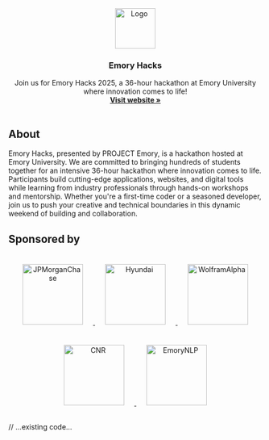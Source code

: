 <div align="center">
  <a href="https://www.emoryhacks.com/">
    <img src="/public/logo.webp" alt="Logo" width="80" height="80">
  </a>

  <h3 align="center">Emory Hacks</h3>

  <p align="center">
    Join us for Emory Hacks 2025, a 36-hour hackathon at Emory University where innovation comes to life!
    <br />
    <a href="https://www.emoryhacks.com/"><strong>Visit website »</strong></a>
    <br />
    <br />
  </p>
</div>

## About

Emory Hacks, presented by PROJECT Emory, is a hackathon hosted at
Emory University. We are committed to bringing hundreds of students
together for an intensive 36-hour hackathon where innovation comes
to life. Participants build cutting-edge applications, websites, and
digital tools while learning from industry professionals through
hands-on workshops and mentorship. Whether you&apos;re a first-time
coder or a seasoned developer, join us to push your creative and
technical boundaries in this dynamic weekend of building and
collaboration.

## Sponsored by

<p align="center">
  <a href="https://www.jpmorganchase.com/" target="_blank" rel="noopener noreferrer">
    <img src="/public/images/sponsors/jpmorgan.webp" alt="JPMorganChase" width="120" style="margin: 20px;" />
  </a>
  <a href="https://www.hyundaiusa.com/us/en" target="_blank" rel="noopener noreferrer">
    <img src="/public/images/sponsors/hyundai.webp" alt="Hyundai" width="120" style="margin: 20px;" />
  </a>
  <a href="https://www.wolframalpha.com/" target="_blank" rel="noopener noreferrer">
    <img src="/public/images/sponsors/wolframalpha.webp" alt="WolframAlpha" width="120" style="margin: 20px;" />
  </a>
  <a href="https://cnrit.com/" target="_blank" rel="noopener noreferrer">
    <img src="/public/images/sponsors/cnr.webp" alt="CNR" width="120" style="margin: 20px;" />
  </a>
  <a href="https://www.emorynlp.org/" target="_blank" rel="noopener noreferrer">
    <img src="/public/images/sponsors/emorynlp.webp" alt="EmoryNLP" width="120" style="margin: 20px;" />
  </a>
</p>
// ...existing code...
